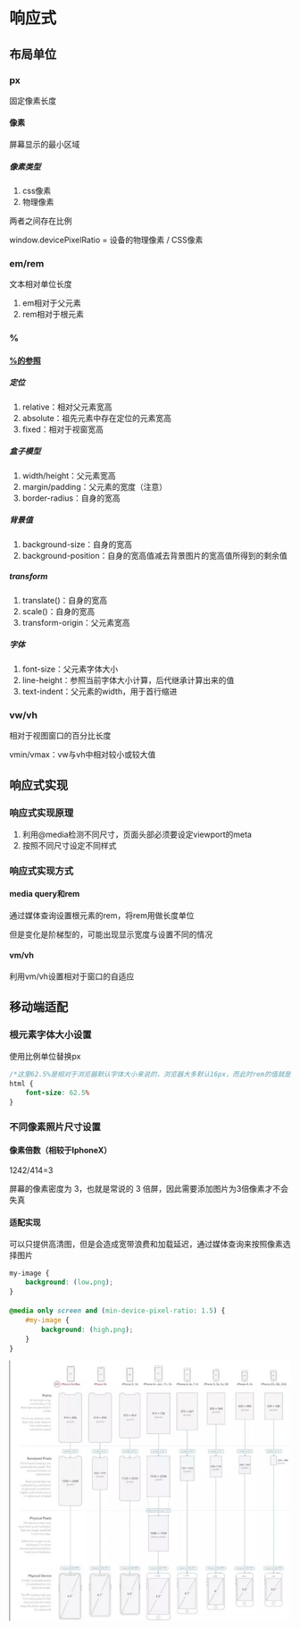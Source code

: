# 响应式

## 布局单位

### px

固定像素长度

#### 像素

屏幕显示的最小区域

##### 像素类型

1. css像素
2. 物理像素

两者之间存在比例

window.devicePixelRatio = 设备的物理像素 / CSS像素

### em/rem

文本相对单位长度

1. em相对于父元素
2. rem相对于根元素

### %

#### [%的参照](https://juejin.cn/post/6844903613798547469#heading-2)

##### 定位

1. relative：相对父元素宽高
2. absolute：祖先元素中存在定位的元素宽高
3. fixed：相对于视窗宽高

##### 盒子模型

1. width/height：父元素宽高
2. margin/padding：父元素的宽度（注意）
3. border-radius：自身的宽高

##### 背景值

1. background-size：自身的宽高
2. background-position：自身的宽高值减去背景图片的宽高值所得到的剩余值

##### transform

1. translate()：自身的宽高
2. scale()：自身的宽高
3. transform-origin：父元素宽高

##### 字体

1. font-size：父元素字体大小
2. line-height：参照当前字体大小计算，后代继承计算出来的值
3. text-indent：父元素的width，用于首行缩进

### vw/vh

相对于视图窗口的百分比长度

vmin/vmax：vw与vh中相对较小或较大值

## 响应式实现

### 响应式实现原理

1. 利用@media检测不同尺寸，页面头部必须要设定viewport的meta
2. 按照不同尺寸设定不同样式

### 响应式实现方式

#### media query和rem

通过媒体查询设置根元素的rem，将rem用做长度单位

但是变化是阶梯型的，可能出现显示宽度与设置不同的情况

#### vm/vh

利用vm/vh设置相对于窗口的自适应

## 移动端适配

### 根元素字体大小设置

使用比例单位替换px

```CSS
/*这里62.5%是相对于浏览器默认字体大小来说的，浏览器大多默认16px，而此时rem的值就是10px。*/
html {
    font-size: 62.5%
}
```

### 不同像素照片尺寸设置

#### 像素倍数（相较于IphoneX）

1242/414=3

屏幕的像素密度为 3，也就是常说的 3 倍屏，因此需要添加图片为3倍像素才不会失真

#### 适配实现

可以只提供高清图，但是会造成宽带浪费和加载延迟，通过媒体查询来按照像素选择图片

```CSS
my-image {
    background: (low.png);
}

@media only screen and (min-device-pixel-ratio: 1.5) {
    #my-image {
        background: (high.png);
    }
}
```

![移动端响应式](assets/06-移动端响应式.png)
